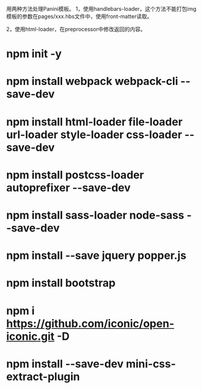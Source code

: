 用两种方法处理Panini模板。
1，使用handlebars-loader，这个方法不能打包img
模板的参数在pages/xxx.hbs文件中，使用front-matter读取。

2，使用html-loader，在preprocessor中修改返回的内容。

# npm init -y
# npm install webpack webpack-cli --save-dev
# npm install html-loader file-loader  url-loader style-loader css-loader --save-dev
# npm install postcss-loader autoprefixer --save-dev
# npm install sass-loader node-sass --save-dev
# npm install --save jquery popper.js
# npm install bootstrap 
# npm i https://github.com/iconic/open-iconic.git -D
# npm install --save-dev mini-css-extract-plugin